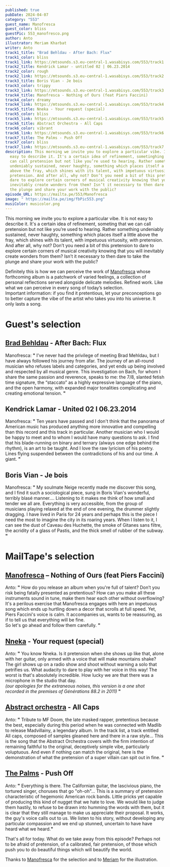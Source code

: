 ```yaml
---
published: true
pubDate: 2024-04-07
category: "553"
guest_name: Manofresca
guest_color: bliss
guestPic: 553_manofresco.png
author: Anto
illustrator: Meriam Kharbat
writer: Anto
track1_title: "Brad Behldau - After Bach: Flux"
track1_color: bliss
track1_link: https://mtsounds.s3.eu-central-1.wasabisys.com/553/track1.mp3
track2_title: Kendrick Lamar - untitled 02 | 06.23.2014
track2_color: rough
track2_link: https://mtsounds.s3.eu-central-1.wasabisys.com/553/track2.mp3
track3_title: Boris Vian - Je bois
track3_color: trippy
track3_link: https://mtsounds.s3.eu-central-1.wasabisys.com/553/track3.mp3
track4_title: Manofresca - Nothing of Ours (feat Piers Faccini)
track4_color: dreamy
track4_link: https://mtsounds.s3.eu-central-1.wasabisys.com/553/track4.mp3
track5_title: Nneka - Your request (special)
track5_color: bliss
track5_link: https://mtsounds.s3.eu-central-1.wasabisys.com/553/track5.mp3
track6_title: Abstract Orchestra - All Caps
track6_color: vibrant
track6_link: https://mtsounds.s3.eu-central-1.wasabisys.com/553/track6.mp3
track7_title: The Palms - Push Off
track7_color: bliss
track7_link: https://mtsounds.s3.eu-central-1.wasabisys.com/553/track7.mp3
description: This morning we invite you to explore a particular vibe. It is not
  easy to describe it. It's a certain idea of ​​refinement, sometinghing that we
  can call pretension but not like you’re used to hearing. Rather something
  undeniably sustained, never haughty, something which places itself a little
  above the fray, which shines with its talent, with impetuous virtuosity, with
  pretension. And after all, why not? Don’t you need a bit of this pretension to
  dare to explore certain corners of musical creativity knowing that you will
  inevitably create wonders from them? Isn’t it necessary to then dare to take
  the plunge and share your work with the public?
episode_URL: https://mailta.pe/553/Manofresca
image: " https://mailta.pe/img/fbPic553.png"
musiColor: musicolor.png
---
```

This morning we invite you to explore a particular vibe. It is not easy to describe it. It's a certain idea of ​​refinement, someting that we can call pretension but not like you’re used to hearing. Rather something undeniably sustained, never haughty, something which places itself a little above the fray, which shines with its talent, with impetuous virtuosity, with pretension. And after all, why not? Don’t you need a bit of this pretension to dare to explore certain corners of musical creativity knowing that you will inevitably create wonders from them? Isn’t it necessary to then dare to take the plunge and share your work with the public?

Definitely this is how we can perceive the work of [Manofresca](https://linktr.ee/manofresca) whose forthcoming album is a patchwork of varied feelings, a collection of personal reflections served alongside delicate melodies. Refined work. Like what we can perceive in every song of today’s selection.\
Important information: if you find it pretentious, let your preconceptions go to better capture the vibe of the artist who takes you into his universe. It only lasts a song.

# Guest's selection

## [Brad Behldau](https://bradmehldau.bandcamp.com/album/after-bach-ii) - After Bach: Flux

 Manofresca: **"** I’ve never had the privilege of meeting Brad Mehldau, but I have always followed his journey from afar. The journey of an all-round musician who refuses labels and categories, and yet ends up being involved and respected by all musical genre. This investigation on Bach, for whom I share the same passion and reverence, speaks to me: the 7/8, slanted fetish time signature, the “staccato” as a highly expressive language of the piano, and the open harmony, with expanded major tonalities complicating and creating emotional tension. **"** 

## Kendrick Lamar - United 02 I 06.23.2014

 Manofresca: **"** Ten years have passed and I don't think that the panorama of American music has produced anything more innovative and compelling than this record and this track in particular. Another musician who I would be happy to meet and to whom I would have many questions to ask. I find that his blade-running on binary and ternary (always one edge behind the rhythm), is an art to be taught. And I love the raw lyricism of his poetry. Lines flying suspended between the contradictions of his and our time. A giant. **"** 

## Boris Vian - Je bois

 Manofresca: **"** My soulmate Neige recently made me discover this song, and I find it such a sociological piece, sung in Boris Vian's wonderful, terribly blasé manner.… Listening to it makes me think of how small and tender we all are. Everything is very accessible, from the group of musicians playing relaxed at the end of one evening, the drummer slightly dragging. I have lived in Paris for 24 years and perhaps this is the piece I need the most to imagine the city in its roaring years. When I listen to it, I can see the dust of Caveau des Huchette, the smoke of Gitanes sans filtre, the acridity of a glass of Pastis, and the thick smell of rubber of the subway. **"** 

# MailTape's selection

## [Manofresca](https://linktr.ee/manofresca) – Nothing of Ours (feat Piers Faccini)

 Anto: **"** How do you release an album when you're full of talent? Don’t you risk being fatally presented as pretentious? How can you make all these instruments sound in tune, make them hear each other without overflowing? It's a perilous exercise that Manofresca engages with here an impetuous song which ends up hurtling down a decor that scrolls at full speed. Yet, Piers Faccini's voice is calm. It accompanies us, wants to be reassuring, as if to tell us that everything will be fine.\
So let's go ahead and follow them carefully. **"** 

## [Nneka](https://nnekaworld.com/) - Your request (special)

 Anto: **"** You know Nneka. Is it pretension when she shows up like that, alone with her guitar, only armed with a voice that will make mountains shake? The girl shows up on a radio show and shoot without warning a solo that petrifies us. What audacity to dare to play with her voice in this way! The worst is that's absolutely incredible. How lucky we are that there was a microphone in the studio that day.\
*(our apologies for the extraneous noises, this version is a one shot recorded in the premises of Générations 88.2 in 2011)* **"** 

## [Abstract orchestra](https://abstractorchestra.bandcamp.com/) - All Caps

 Anto: **"** Tribute to MF Doom, the late masked rapper, pretentious because the best, especially during this period when he was connected with Madlib to release Madvillainy, a legendary album. In the track list, a track entitled All caps, composed of samples gleaned here and there in a raw style... This is the song that the Abstract Orchestra covers with the firm intention of remaining faithful to the original, deceptively simple vibe, particularly voluptuous. And even if nothing can match the original, here is the demonstration of what the pretension of a super villain can spit out in fine. **"** 

## [The Palms](https://thepalmsmusic.bandcamp.com/) - Push Off

 Anto: **"** Everything is there. The Californian guitar, the lascivious piano, the tortured singer, choruses that go "oh-oh"... This is a summary of pretension characteristic of hegemonic American rock bands. Little pricks yet capable of producing this kind of nugget that we hate to love. We would like to judge them hastily, to refuse to be drawn into humming the words with them, but it is clear that they still manage to make us appreciate their proposal. It works, the guy's voice calls out to us. We listen to his story, without developing any particular compassion and we end up stunned, uncertain to have have heard what we heard.**"** 

That's all for today. What do we take away from this episode? Perhaps not to be afraid of pretension, of a calibrated, fair pretension, of those which push you to do beautiful things which will beautify the world.

Thanks to [Manofresca](https://linktr.ee/manofresca) for the selection and to [Meriam](https://www.instagram.com/___meriamk___/) for the illustration.
